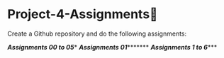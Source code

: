 # Project-4-Assignments🚀

Create a Github repository and do the following assignments:

*******Assignments 00 to 05******** 
*******Assignments 01**************
*******Assignments 1 to 6**********
